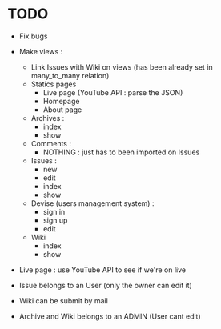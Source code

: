# TODO

- Fix bugs

- Make views :
  - Link Issues with Wiki on views (has been already set in many_to_many relation)
  - Statics pages
    - Live page (YouTube API : parse the JSON)
    - Homepage
    - About page
  - Archives :
    - index
    - show
  - Comments :
    - NOTHING : just has to been imported on Issues
  - Issues :
    - new
    - edit
    - index
    - show
  - Devise (users management system) :
    - sign in
    - sign up
    - edit
  - Wiki
    - index
    - show

- Live page : use YouTube API to see if we're on live
- Issue belongs to an User (only the owner can edit it)
- Wiki can be submit by mail
- Archive and Wiki belongs to an ADMIN (User cant edit)
